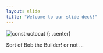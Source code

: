 ```yaml
---
layout: slide
title: "Welcome to our slide deck!"
---
```


![constructocat](https://octodex.github.com/images/constructocat2.jpg)
{: .center}

Sort of Bob the Builder! or not ...

